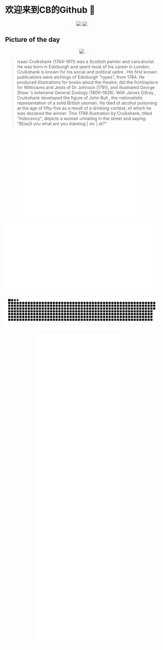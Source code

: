 
# 欢迎来到CB的Github 👋

<div align="center">
  <img height="137px" src="https://github-readme-stats.vercel.app/api?username=SuperCB&show_icons=true&theme=radical" />
  <img height="137px" src="https://github-readme-stats.vercel.app/api/top-langs/?username=SuperCB&hide_title=true&hide_border=true&layout=compact&langs_count=6&text_color=000&icon_color=fff" />
</div>

## Picture of the day
<div align="center">
  <img width=400px src="https://upload.wikimedia.org/wikipedia/commons/thumb/2/25/Indecency2.jpg/450px-Indecency2.jpg" />
</div>

>Isaac Cruikshank  (1764–1811) was a Scottish painter and caricaturist. He was born in  Edinburgh  and spent most of his career in London. Cruikshank is known for his social and political  satire . His first known publications were etchings of Edinburgh "types", from 1784. He produced illustrations for books about the theatre, did the frontispiece for  Witticisms and Jests of Dr Johnson  (1791), and illustrated  George Shaw 's extensive  General Zoology  (1800–1826). With  James Gillray , Cruikshank developed the figure of  John Bull , the nationalistic representation of a solid British yeoman. He died of alcohol poisoning at the age of fifty-five as a result of a drinking contest, of which he was declared the winner. This 1799 illustration by Cruikshank, titled "Indecency", depicts a woman urinating in the street and saying: "B[las]t you what are you stareing [ sic ] at?"



<div align="center">
  <img height="300px" src="base_metrics.svg" />
  <img  src="metrics.plugin.calendar.full.svg" />
</div>

![](./contribution-snake/github-contribution-grid-snake.svg)

<div align="center">
  <img  src="plugin_metrics.svg" /> 
</div>
